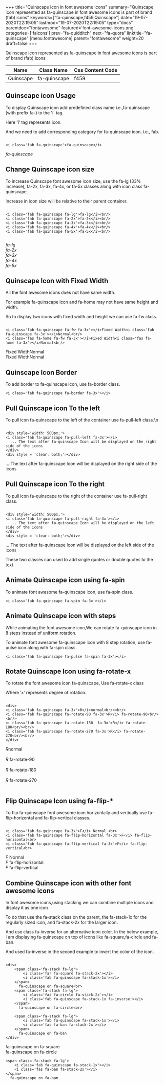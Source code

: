 +++
title="Quinscape icon in font awesome icons"
summary="Quinscape icon represented as fa-quinscape in font awesome icons is part of brand (fab) icons"
keywords=["fa-quinscape,f459,Quinscape"]
date="19-07-2020T22:19:05"
lastmod="19-07-2020T22:19:05"
type="docs"
parentdoc="fontawesome"
featured='font-awesome-icons.png'
categories=['faicons']
prev="fa-quidditch"
next="fa-quora"
linktitle="fa-quinscape"
[menu.fontawesome]
parent="fontawesome"
weight=20
draft=false
+++


Quinscape icon represented as fa-quinscape in font awesome icons is part of brand (fab) icons

<div class='table-responsive'><table class='table'><thead><tr><th>Name</th><th>Class Name</th><th>Css Content Code</th></tr></thead><tbody><tr><td>Quinscape</td><td>fa-quinscape</td><td>f459</td></tr></tbody></table></div>



## Quinscape icon Usage

To display Quinscape icon add predefined class name i.e.,fa-quinscape (with prefix fa-) to the 'i' tag.

Here 'i' tag represents icon.

And we need to add corresponding category for fa-quinscape icon. i.e., fab.


```

<i class='fab fa-quinscape'>fa-quinscape</i>
```

<i class='fab fa-quinscape'>fa-quinscape</i>




## Change Quinscape icon size
To increase Quinscape font awesome icon size, use the fa-lg (33% increase), fa-2x, fa-3x, fa-4x, or fa-5x classes along with icon class fa-quinscape.

Increase in icon size will be relative to their parent container. 

```

<i class='fab fa-quinscape fa-lg'>fa-lg</i><br/>
<i class='fab fa-quinscape fa-2x'>fa-2x</i><br/>
<i class='fab fa-quinscape fa-3x'>fa-3x</i><br/>
<i class='fab fa-quinscape fa-4x'>fa-4x</i><br/>
<i class='fab fa-quinscape fa-5x'>fa-5x</i><br/>
            
```

<i class='fab fa-quinscape fa-lg'>fa-lg</i><br/>
<i class='fab fa-quinscape fa-2x'>fa-2x</i><br/>
<i class='fab fa-quinscape fa-3x'>fa-3x</i><br/>
<i class='fab fa-quinscape fa-4x'>fa-4x</i><br/>
<i class='fab fa-quinscape fa-5x'>fa-5x</i><br/>
            



## Quinscape Icon with Fixed Width 

All the font awesome icons does not have same width.

For example fa-quinscape icon and fa-home may not have same height and width.

So to display two icons with fixed width and height we can use fa-fw class.


```

<i class='fab fa-quinscape fa-fw fa-3x'></i>Fixed Width<i class='fab fa-quinscape fa-3x'></i>Normal<br/>
<i class='fas fa-home fa-fw fa-3x'></i>Fixed Width<i class='fas fa-home fa-3x'></i>Normal<br/>
```

<i class='fab fa-quinscape fa-fw fa-3x'></i>Fixed Width<i class='fab fa-quinscape fa-3x'></i>Normal<br/>
<i class='fas fa-home fa-fw fa-3x'></i>Fixed Width<i class='fas fa-home fa-3x'></i>Normal<br/>



## Quinscape Icon Border 

To add border to fa-quinscape icon, use fa-border class.


```
<i class='fab fa-quinscape fa-border fa-3x'></i>

```
<i class='fab fa-quinscape fa-border fa-3x'></i>





## Pull Quinscape icon To the left

To pull icon fa-quinscape to the left of the container use fa-pull-left class.\n

```

<div style='width: 500px;'>
<i class='fab fa-quinscape fa-pull-left fa-3x'></i>
  ... The text after fa-quinscape Icon will be displayed on the right side of the icons
</div>
<div style = 'clear: both;'></div>
```

<div style='width: 500px;'>
<i class='fab fa-quinscape fa-pull-left fa-3x'></i>
  ... The text after fa-quinscape Icon will be displayed on the right side of the icons
</div>
<div style = 'clear: both;'></div>




## Pull Quinscape icon To the right
To pull icon fa-quinscape to the right of the container use fa-pull-right class.

```

<div style='width: 500px;'>
<i class='fab fa-quinscape fa-pull-right fa-3x'></i>
  ... The text after fa-quinscape Icon will be displayed on the left side of the icons
</div>
<div style = 'clear: both;'></div>
```

<div style='width: 500px;'>
<i class='fab fa-quinscape fa-pull-right fa-3x'></i>
  ... The text after fa-quinscape Icon will be displayed on the left side of the icons
</div>
<div style = 'clear: both;'></div>

These two classes can used to add single quotes or double quotes to the text.


## Animate Quinscape icon using fa-spin
To animate font awesome fa-quinscape icon, use fa-spin class.

```
<i class='fab fa-quinscape fa-spin fa-3x'></i>
```
<i class='fab fa-quinscape fa-spin fa-3x'></i>




## Animate Quinscape icon with steps
While animating the font awesome icon,We can rotate fa-quinscape icon in 8 steps instead of uniform rotation.

To animate font awesome fa-quinscape icon with 8 step rotation, use fa-pulse icon along with fa-spin class.


```
<i class='fab fa-quinscape fa-pulse fa-spin fa-3x'></i>

```
<i class='fab fa-quinscape fa-pulse fa-spin fa-3x'></i>





## Rotate Quinscape Icon using fa-rotate-x
To rotate the font awesome icon fa-quinscape, Use fa-rotate-x class

Where 'x' represents degree of rotation.


```

<div>
<i class='fab fa-quinscape fa-3x'>R</i>normal<br/><br/>
<i class='fab fa-quinscape fa-rotate-90 fa-3x'>R</i> fa-rotate-90<br/><br/> 
<i class='fab fa-quinscape fa-rotate-180  fa-3x'>R</i> fa-rotate-180<br/><br/> 
<i class='fab fa-quinscape fa-rotate-270 fa-3x'>R</i> fa-rotate-270<br/><br/>
</div>
```

<div>
<i class='fab fa-quinscape fa-3x'>R</i>normal<br/><br/>
<i class='fab fa-quinscape fa-rotate-90 fa-3x'>R</i> fa-rotate-90<br/><br/> 
<i class='fab fa-quinscape fa-rotate-180  fa-3x'>R</i> fa-rotate-180<br/><br/> 
<i class='fab fa-quinscape fa-rotate-270 fa-3x'>R</i> fa-rotate-270<br/><br/>
</div>




## Flip Quinscape Icon using fa-flip-*
To flip fa-quinscape font awesome icon horizontally and vertically use fa-flip-horizontal and fa-flip-vertical classes. 

```

<i class='fab fa-quinscape fa-3x'>F</i> Normal <br>
<i class='fab fa-quinscape fa-flip-horizontal fa-3x'>F</i> fa-flip-horizontal<br>
<i class='fab fa-quinscape fa-flip-vertical fa-3x'>F</i> fa-flip-vertical<br>
```

<i class='fab fa-quinscape fa-3x'>F</i> Normal <br>
<i class='fab fa-quinscape fa-flip-horizontal fa-3x'>F</i> fa-flip-horizontal<br>
<i class='fab fa-quinscape fa-flip-vertical fa-3x'>F</i> fa-flip-vertical<br>




## Combine Quinscape icon with other font awesome icons
In font awesome icons,using stacking we can combine multiple icons and display it as one icon 

To do that use the fa-stack class on the parent, the fa-stack-1x for the regularly sized icon, and fa-stack-2x for the larger icon.

And use class fa-inverse for an alternative icon color. 
In the below example, I am displaying fa-quinscape on top of icons like fa-square,fa-circle and fa-ban.

And used fa-inverse in the second example to invert the color of the icon.

```

<div>
    <span class='fa-stack fa-lg'>
        <i class='far fa-square fa-stack-2x'></i>
        <i class='fab fa-quinscape fa-stack-1x'></i>
    </span>
      fa-quinscape on fa-square<br>
    <span class='fa-stack fa-lg'>
        <i class='fas fa-circle fa-stack-2x'></i>
        <i class='fab fa-quinscape fa-stack-1x fa-inverse'></i>
    </span>
      fa-quinscape on fa-circle<br>

    <span class='fa-stack fa-lg'>
        <i class='fab fa-quinscape fa-stack-1x'></i>
        <i class='fas fa-ban fa-stack-2x'></i>
    </span>
      fa-quinscape on fa-ban
</div>
```

<div>
    <span class='fa-stack fa-lg'>
        <i class='far fa-square fa-stack-2x'></i>
        <i class='fab fa-quinscape fa-stack-1x'></i>
    </span>
      fa-quinscape on fa-square<br>
    <span class='fa-stack fa-lg'>
        <i class='fas fa-circle fa-stack-2x'></i>
        <i class='fab fa-quinscape fa-stack-1x fa-inverse'></i>
    </span>
      fa-quinscape on fa-circle<br>

    <span class='fa-stack fa-lg'>
        <i class='fab fa-quinscape fa-stack-1x'></i>
        <i class='fas fa-ban fa-stack-2x'></i>
    </span>
      fa-quinscape on fa-ban
</div>






